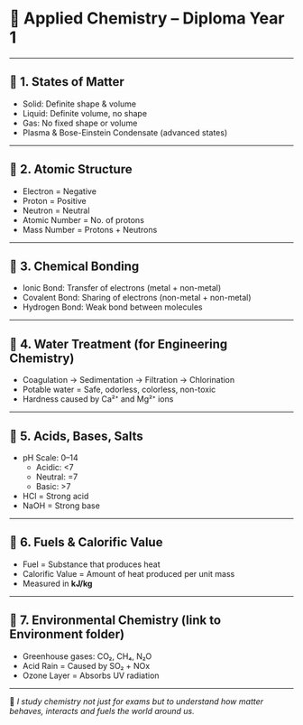 # 🧪 Applied Chemistry – Diploma Year 1

---

## 🔹 1. States of Matter

- Solid: Definite shape & volume  
- Liquid: Definite volume, no shape  
- Gas: No fixed shape or volume  
- Plasma & Bose-Einstein Condensate (advanced states)

---

## 🔹 2. Atomic Structure

- Electron = Negative  
- Proton = Positive  
- Neutron = Neutral  
- Atomic Number = No. of protons  
- Mass Number = Protons + Neutrons

---

## 🔹 3. Chemical Bonding

- Ionic Bond: Transfer of electrons (metal + non-metal)  
- Covalent Bond: Sharing of electrons (non-metal + non-metal)  
- Hydrogen Bond: Weak bond between molecules

---

## 🔹 4. Water Treatment (for Engineering Chemistry)

- Coagulation → Sedimentation → Filtration → Chlorination  
- Potable water = Safe, odorless, colorless, non-toxic  
- Hardness caused by Ca²⁺ and Mg²⁺ ions

---

## 🔹 5. Acids, Bases, Salts

- pH Scale: 0–14  
  - Acidic: <7  
  - Neutral: =7  
  - Basic: >7  
- HCl = Strong acid  
- NaOH = Strong base

---

## 🔹 6. Fuels & Calorific Value

- Fuel = Substance that produces heat  
- Calorific Value = Amount of heat produced per unit mass  
- Measured in **kJ/kg**

---

## 🔹 7. Environmental Chemistry (link to Environment folder)

- Greenhouse gases: CO₂, CH₄, N₂O  
- Acid Rain = Caused by SO₂ + NOx  
- Ozone Layer = Absorbs UV radiation

---

🧠 *I study chemistry not just for exams but to understand how matter behaves, interacts and fuels the world around us.*
